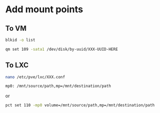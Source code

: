 # Add mount points

## To VM

```bash
blkid -o list

qm set 109 -sata1 /dev/disk/by-uuid/XXX-UUID-HERE
```

## To LXC

```bash
nano /etc/pve/lxc/XXX.conf

mp0: /mnt/source/path,mp=/mnt/destination/path
```

or

```bash
pct set 110 -mp0 volume=/mnt/source/path,mp=/mnt/destination/path
```